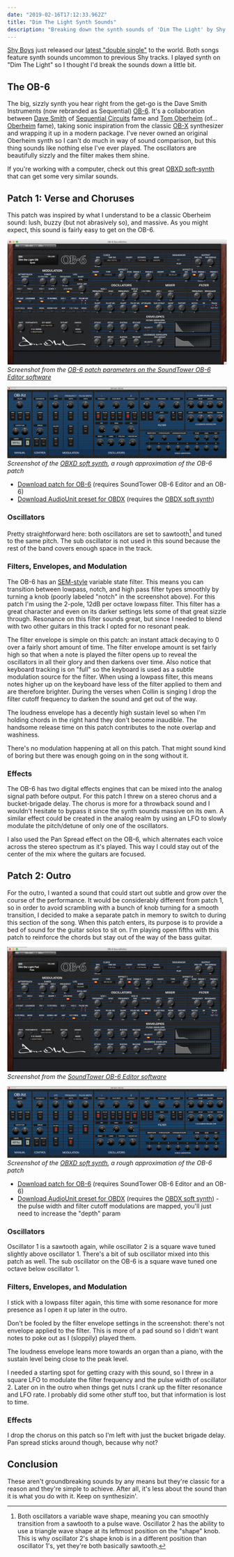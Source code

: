 ```yaml
---
date: "2019-02-16T17:12:33.962Z"
title: "Dim The Light Synth Sounds"
description: "Breaking down the synth sounds of 'Dim The Light' by Shy Boys"
---
```


[Shy Boys](http://www.shyboys.website) just released our [latest "double single"](https://open.spotify.com/album/1Mj5RPTMNJgRjMemf1S236?locale=nl&fo=1) to the world. Both songs feature synth sounds uncommon to previous Shy tracks. I played synth on "Dim The Light" so I thought I'd break the sounds down a little bit.

## The OB-6

The big, sizzly synth you hear right from the get-go is the Dave Smith Instruments (now rebranded as Sequential) [OB-6](https://www.sequential.com/product/ob-6/). It's a collaboration between [Dave Smith](<https://en.wikipedia.org/wiki/Dave_Smith_(engineer)>) of [Sequential Circuits](<https://en.wikipedia.org/wiki/Sequential_(company)>) fame and [Tom Oberheim](https://en.wikipedia.org/wiki/Tom_Oberheim) (of... [Oberheim](https://en.wikipedia.org/wiki/Oberheim_Electronics) fame), taking sonic inspiration from the classic [OB-X](https://en.wikipedia.org/wiki/Oberheim_OB-X) synthesizer and wrapping it up in a modern package. I've never owned an original Oberheim synth so I can't do much in way of sound comparison, but this thing sounds like nothing else I've ever played. The oscillators are beautifully sizzly and the filter makes them shine.

If you're working with a computer, check out this great [OBXD soft-synth](https://www.discodsp.com/obxd/) that can get some very similar sounds.

## Patch 1: Verse and Choruses

This patch was inspired by what I understand to be a classic Oberheim sound: lush, buzzy (but not abrasively so), and massive. As you might expect, this sound is fairly easy to get on the OB-6.

![OB-6 Patch 1](./patch1.png)  
_Screenshot from the [OB-6 patch parameters on the SoundTower OB-6 Editor software](http://www.soundtower.com/ob6/index.html)_

![OBXD Patch 1](./obxd-patch1.png)  
_Screenshot of the [OBXD soft synth](https://www.discodsp.com/obxd/), a rough approximation of the OB-6 patch_

- [Download patch for OB-6](./Dim_The_Light_OB.ob6_p) (requires SoundTower OB-6 Editor and an OB-6)
- [Download AudioUnit preset for OBDX](./Dim_The_Light.aupreset) (requires the [OBDX soft synth](https://www.discodsp.com/obxd/))

### Oscillators

Pretty straightforward here: both oscillators are set to sawtooth[^osc] and tuned to the same pitch. The sub oscillator is not used in this sound because the rest of the band covers enough space in the track.

### Filters, Envelopes, and Modulation

The OB-6 has an [SEM-style](http://www.vintagesynth.com/oberheim/sem.php) variable state filter. This means you can transition between lowpass, notch, and high pass filter types smoothly by turning a knob (poorly labeled "notch" in the screenshot above). For this patch I'm using the 2-pole, 12dB per octave lowpass filter. This filter has a great character and even on its darker settings lets some of that great sizzle through. Resonance on this filter sounds great, but since I needed to blend with two other guitars in this track I opted for no resonant peak.

The filter envelope is simple on this patch: an instant attack decaying to 0 over a fairly short amount of time. The filter envelope amount is set fairly high so that when a note is played the filter opens up to reveal the oscillators in all their glory and then darkens over time. Also notice that keyboard tracking is on "full" so the keyboard is used as a subtle modulation source for the filter. When using a lowpass filter, this means notes higher up on the keyboard have less of the filter applied to them and are therefore brighter. During the verses when Collin is singing I drop the filter cutoff frequency to darken the sound and get out of the way.

The loudness envelope has a decently high sustain level so when I'm holding chords in the right hand they don't become inaudible. The handsome release time on this patch contributes to the note overlap and washiness.

There's no modulation happening at all on this patch. That might sound kind of boring but there was enough going on in the song without it.

### Effects

The OB-6 has two digital effects engines that can be mixed into the analog signal path before output. For this patch I threw on a stereo chorus and a bucket-brigade delay. The chorus is more for a throwback sound and I wouldn't hesitate to bypass it since the synth sounds massive on its own. A similar effect could be created in the analog realm by using an LFO to slowly modulate the pitch/detune of only one of the oscillators.

I also used the Pan Spread effect on the OB-6, which alternates each voice across the stereo spectrum as it's played. This way I could stay out of the center of the mix where the guitars are focused.

## Patch 2: Outro

For the outro, I wanted a sound that could start out subtle and grow over the course of the performance. It would be considerably different from patch 1, so in order to avoid scrambling with a bunch of knob turning for a smooth transition, I decided to make a separate patch in memory to switch to during this section of the song. When this patch enters, its purpose is to provide a bed of sound for the guitar solos to sit on. I'm playing open fifths with this patch to reinforce the chords but stay out of the way of the bass guitar.

![OB-6 Patch 2](./patch2.png)  
_Screenshot from the [SoundTower OB-6 Editor software](http://www.soundtower.com/ob6/index.html)_

![OBXD Patch 2](./obxd-patch2.png)  
_Screenshot of the [OBXD soft synth](https://www.discodsp.com/obxd/), a rough approximation of the OB-6 patch_

- [Download patch for OB-6](./Dim_The_Light_OB_Pad.ob6_p) (requires SoundTower OB-6 Editor and an OB-6)
- [Download AudioUnit preset for OBDX](./Dim_The_Light_Pad.aupreset) (requires the [OBDX soft synth](https://www.discodsp.com/obxd/)) - the pulse width and filter cutoff modulations are mapped, you'll just need to increase the "depth" param

### Oscillators

Oscillator 1 is a sawtooth again, while oscillator 2 is a square wave tuned slightly above oscillator 1. There's a bit of sub oscillator mixed into this patch as well. The sub oscillator on the OB-6 is a square wave tuned one octave below oscillator 1.

### Filters, Envelopes, and Modulation

I stick with a lowpass filter again, this time with some resonance for more presence as I open it up later in the outro.

Don't be fooled by the filter envelope settings in the screenshot: there's not envelope applied to the filter. This is more of a pad sound so I didn't want notes to poke out as I (sloppily) played them.

The loudness envelope leans more towards an organ than a piano, with the sustain level being close to the peak level.

I needed a starting spot for getting crazy with this sound, so I threw in a square LFO to modulate the filter frequency and the pulse width of oscillator 2. Later on in the outro when things get nuts I crank up the filter resonance and LFO rate. I probably did some other stuff too, but that information is lost to time.

### Effects

I drop the chorus on this patch so I'm left with just the bucket brigade delay. Pan spread sticks around though, because why not?

## Conclusion

These aren't groundbreaking sounds by any means but they're classic for a reason and they're simple to achieve. After all, it's less about the sound than it is what you do with it. Keep on synthesizin'.

[^osc]: Both oscillators a variable wave shape, meaning you can smoothly transition from a sawtooth to a pulse wave. Oscillator 2 has the ability to use a triangle wave shape at its leftmost position on the "shape" knob. This is why oscillator 2's shape knob is in a different position than oscillator 1's, yet they're both basically sawtooth.
